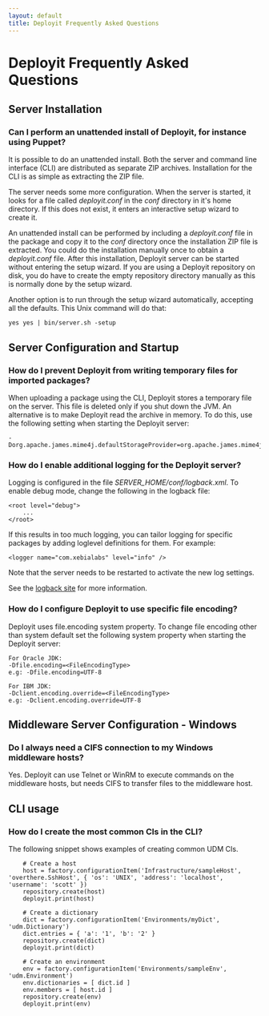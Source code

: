 ```yaml
---
layout: default
title: Deployit Frequently Asked Questions
---
```


# Deployit Frequently Asked Questions #

## Server Installation ##

### Can I perform an unattended install of Deployit, for instance using Puppet? ###

It is possible to do an unattended install. Both the server and command line interface (CLI) are distributed as separate ZIP archives. Installation for the CLI is as simple as extracting the ZIP file.

The server needs some more configuration. When the server is started, it looks for a file called _deployit.conf_ in the _conf_ directory in it's home directory. If this does not exist, it enters an interactive setup wizard to create it.

An unattended install can be performed by including a _deployit.conf_ file in the package and copy it to the _conf_ directory once the installation ZIP file is extracted. You could do the installation manually once to obtain a _deployit.conf_ file. After this installation, Deployit server can be started without entering the setup wizard. If you are using a Deployit repository on disk, you do have to create the empty repository directory manually as this is normally done by the setup wizard.

Another option is to run through the setup wizard automatically, accepting all the defaults. This Unix command will do that:

	yes yes | bin/server.sh -setup

## Server Configuration and Startup ##

### How do I prevent Deployit from writing temporary files for imported packages? ###

When uploading a package using the CLI, Deployit stores a temporary file on the server. This file is deleted only if you shut down the JVM. An alternative is to make Deployit read the archive in memory. To do this, use the following setting when starting the Deployit server:

	-Dorg.apache.james.mime4j.defaultStorageProvider=org.apache.james.mime4j.storage.MemoryStorageProvider

### How do I enable additional logging for the Deployit server? ###

Logging is configured in the file _SERVER\_HOME/conf/logback.xml_. To enable debug mode, change the following in the logback file:

	<root level="debug">
		...
	</root>
	
If this results in too much logging, you can tailor logging for specific packages by adding loglevel definitions for them. For example:
	
	<logger name="com.xebialabs" level="info" />

Note that the server needs to be restarted to activate the new log settings.

See the [logback site](http://logback.qos.ch/) for more information.

### How do I configure Deployit to use specific file encoding? ###

Deployit uses file.encoding system property. To change file encoding other than system default set the following system property when starting the Deployit server:

	For Oracle JDK:
	-Dfile.encoding=<FileEncodingType>
	e.g: -Dfile.encoding=UTF-8
	
	For IBM JDK:
	-Dclient.encoding.override=<FileEncodingType>
	e.g: -Dclient.encoding.override=UTF-8
	

## Middleware Server Configuration - Windows ##

### Do I always need a CIFS connection to my Windows middleware hosts? ###

Yes. Deployit can use Telnet or WinRM to execute commands on the middleware hosts, but needs CIFS to transfer files to the middleware host.

## CLI usage ##

### How do I create the most common CIs in the CLI? ###

The following snippet shows examples of creating common UDM CIs.

		# Create a host
		host = factory.configurationItem('Infrastructure/sampleHost', 'overthere.SshHost', { 'os': 'UNIX', 'address': 'localhost', 'username': 'scott' })
		repository.create(host)                                                                                                                          
		deployit.print(host)
		
		# Create a dictionary
		dict = factory.configurationItem('Environments/myDict', 'udm.Dictionary')
		dict.entries = { 'a': '1', 'b': '2' }
		repository.create(dict)
		deployit.print(dict)

		# Create an environment
		env = factory.configurationItem('Environments/sampleEnv', 'udm.Environment')
		env.dictionaries = [ dict.id ]
		env.members = [ host.id ]                                                                                                                        
		repository.create(env)
		deployit.print(env)
